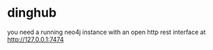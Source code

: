 dinghub
=======

you need a running neo4j instance with an open http rest interface at http://127.0.0.1:7474

